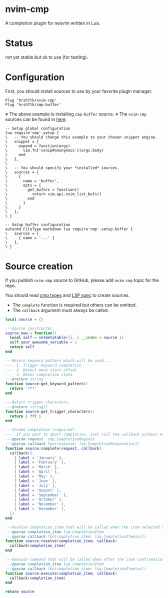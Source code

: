 # nvim-cmp

A completion plugin for neovim written in Lua.


Status
====================

not yet stable but ok to use (for testing).


Configuration
====================

First, you should install sources to use by your favorite plugin manager.

```viml
Plug 'hrsh7th/nvim-cmp'
Plug 'hrsh7th/cmp-buffer'
```

※ The above example is installing `cmp-buffer` source.
※ The `nvim-cmp` sources can be found in [here](https://github.com/topics/nvim-cmp).

```viml
-- Setup global configuration
lua require'cmp'.setup {
\   -- You should change this example to your chosen snippet engine.
\   snippet = {
\     expand = function(args)
\       vim.fn['vsnip#anonymous'](args.body)
\     end
\   },
\ 
\   -- You should specify your *installed* sources.
\   sources = {
\     {
\       name = 'buffer',
\       opts = {
\         get_bufnrs = function()
\           return vim.api.nvim_list_bufs()
\         end
\       }
\     }
\   },
\ }

-- Setup buffer configuration
autocmd FileType markdown lua require'cmp'.setup.buffer {
\   sources = {
\     { name = '...' }
\   },
\ }
```

Source creation
====================

If you publish `nvim-cmp` source to GitHub, please add `nvim-cmp` topic for the repo.

You should read [cmp types](/lua/cmp/types) and [LSP spec](https://microsoft.github.io/language-server-protocol/specifications/specification-current/) to create sources.

- The `complete` function is required but others can be omitted.
- The `callback` argument must always be called.

```lua
local source = {}

---Source constructor.
source.new = function()
  local self = setmetatable({}, { __index = source })
  self.your_awesome_variable = 1
  return self
end

---Return keyword pattern which will be used...
---  1. Trigger keyword completion
---  2. Detect menu start offset
---  3. Reset completion state
---@return string
function source:get_keyword_pattern()
  return '???'
end

---Return trigger characters.
---@return string[]
function source:get_trigger_characters()
  return { ??? }
end

---Invoke completion (required).
---  If you want to abort completion, just call the callback without arguments.
---@param request  cmp.CompletionRequest
---@param callback fun(response: lsp.CompletionResponse|nil)
function source:complete(request, callback)
  callback({
    { label = 'January' },
    { label = 'February' },
    { label = 'March' },
    { label = 'April' },
    { label = 'May' },
    { label = 'June' },
    { label = 'July' },
    { label = 'August' },
    { label = 'September' },
    { label = 'October' },
    { label = 'November' },
    { label = 'December' },
  })
end

---Resolve completion item that will be called when the item selected or before the item confirmation.
---@param completion_item lsp.CompletionItem
---@param callback fun(completion_item: lsp.CompletionItem|nil)
function source:resolve(completion_item, callback)
  callback(completion_item)
end

---Execute command that will be called when after the item confirmation.
---@param completion_item lsp.CompletionItem
---@param callback fun(completion_item: lsp.CompletionItem|nil)
function source:execute(completion_item, callback)
  callback(completion_item)
end

return source
```

